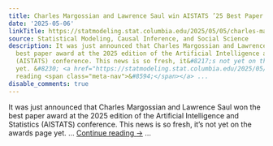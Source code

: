 ```yaml
---
title: Charles Margossian and Lawrence Saul win AISTATS ’25 Best Paper
date: '2025-05-06'
linkTitle: https://statmodeling.stat.columbia.edu/2025/05/05/charles-margossian-and-lawrence-saul-win-aistats-25-best-paper/
source: Statistical Modeling, Causal Inference, and Social Science
description: It was just announced that Charles Margossian and Lawrence Saul won the
  best paper award at the 2025 edition of the Artificial Intelligence and Statistics
  (AISTATS) conference. This news is so fresh, it&#8217;s not yet on the awards page
  yet. &#8230; <a href="https://statmodeling.stat.columbia.edu/2025/05/05/charles-margossian-and-lawrence-saul-win-aistats-25-best-paper/">Continue
  reading <span class="meta-nav">&#8594;</span></a> ...
disable_comments: true
---
```

It was just announced that Charles Margossian and Lawrence Saul won the best paper award at the 2025 edition of the Artificial Intelligence and Statistics (AISTATS) conference. This news is so fresh, it&#8217;s not yet on the awards page yet. &#8230; <a href="https://statmodeling.stat.columbia.edu/2025/05/05/charles-margossian-and-lawrence-saul-win-aistats-25-best-paper/">Continue reading <span class="meta-nav">&#8594;</span></a> ...